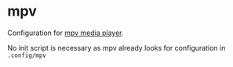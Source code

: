 # mpv

Configuration for [mpv media player](https://mpv.io/).

No init script is necessary as mpv already looks for configuration in `.config/mpv`
